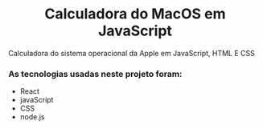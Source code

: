 <h1 align="center"> Calculadora do MacOS em JavaScript</h1>

<p align="justify"> Calculadora do sistema operacional da Apple em JavaScript, HTML E CSS  </p>

### As tecnologias usadas neste projeto foram: 

* React 
* javaScript
* CSS 
* node.js






